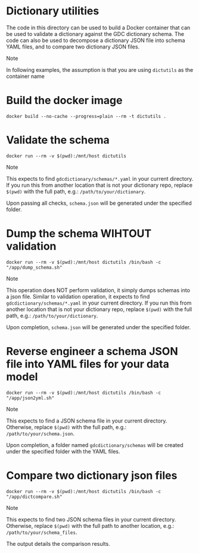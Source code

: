 # Dictionary utilities
The code in this directory can be used to build a Docker container that can be used to validate a dictionary against the GDC dictionary schema. The code can also be used to decompose a dictionary JSON file into schema YAML files, and to compare two dictionary JSON files.

> [!NOTE]
> In following examples, the assumption is that you are using `dictutils` as the container name

# Build the docker image
```
docker build --no-cache --progress=plain --rm -t dictutils .
```

# Validate the schema
```
docker run --rm -v $(pwd):/mnt/host dictutils
```
> [!NOTE]
> This expects to find `gdcdictionary/schemas/*.yaml` in your current directory. If you run this from another location that is not your dictionary repo, replace `$(pwd)` with the full path, e.g.: `/path/to/your/dictionary`.

Upon passing all checks, `schema.json` will be generated under the specified folder.

# Dump the schema WIHTOUT validation
```
docker run --rm -v $(pwd):/mnt/host dictutils /bin/bash -c "/app/dump_schema.sh"
```
> [!NOTE]
> This operation does NOT perform validation, it simply dumps schemas into a json file.
> Similar to validation operation, it expects to find `gdcdictionary/schemas/*.yaml` in your current directory. If you run this from another location that is not your dictionary repo, replace `$(pwd)` with the full path, e.g.: `/path/to/your/dictionary`.

Upon completion, `schema.json` will be generated under the specified folder.

# Reverse engineer a schema JSON file into YAML files for your data model
```
docker run --rm -v $(pwd):/mnt/host dictutils /bin/bash -c "/app/json2yml.sh"
```
> [!NOTE]
> This expects to find a JSON schema file in your current directory. Otherwise, replace `$(pwd)` with the full path, e.g.: `/path/to/your/schema.json`.

Upon completion, a folder named `gdcdictionary/schemas` will be created under the specified folder with the YAML files.

# Compare two dictionary json files
```
docker run --rm -v $(pwd):/mnt/host dictutils /bin/bash -c "/app/dictcompare.sh"
```
> [!NOTE]
> This expects to find two JSON schema files in your current directory. Otherwise, replace `$(pwd)` with the full path to another location, e.g.: `/path/to/your/schema_files`.

The output details the comparison results.
